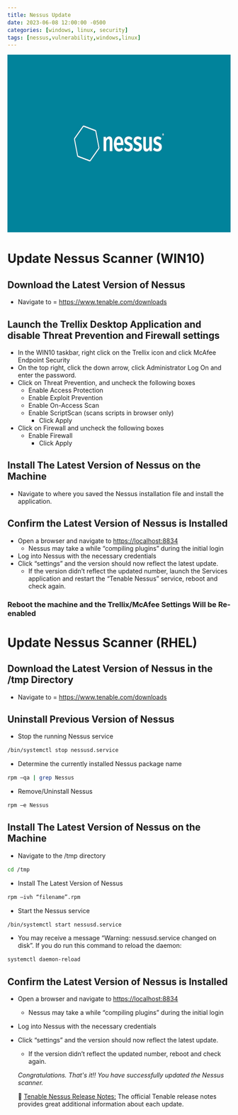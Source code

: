 ```yaml
---
title: Nessus Update
date: 2023-06-08 12:00:00 -0500
categories: [windows, linux, security]
tags: [nessus,vulnerability,windows,linux]
---
```


<img src="/assets/img/posts/2023/nessus-update/nessus-update.jpg" alt="Nessus Update" style="height:400px; width:600px;" />

# Update Nessus Scanner (WIN10)

## Download the Latest Version of Nessus
* Navigate to = <https://www.tenable.com/downloads> 

## Launch the Trellix Desktop Application and disable Threat Prevention and Firewall settings 
* In the WIN10 taskbar, right click on the Trellix icon and click McAfee Endpoint Security
* On the top right, click the down arrow, click Administrator Log On and enter the password.
* Click on Threat Prevention, and uncheck the following boxes
  * Enable Access Protection
  * Enable Exploit Prevention
  * Enable On-Access Scan
  * Enable ScriptScan (scans scripts in browser only)	
    * Click Apply
* Click on Firewall and uncheck the following boxes
  * Enable Firewall
    * Click Apply

## Install The Latest Version of Nessus on the Machine
* Navigate to where you saved the Nessus installation file and install the application.

## Confirm the Latest Version of Nessus is Installed
* Open a browser and navigate to <https://localhost:8834>
  * Nessus may take a while “compiling plugins” during the initial login
* Log into Nessus with the necessary credentials
* Click “settings” and the version should now reflect the latest update.
  * If the version didn’t reflect the updated number, launch the Services application and restart the “Tenable Nessus” service, reboot and check again.

### Reboot the machine and the Trellix/McAfee Settings Will be Re-enabled


# Update Nessus Scanner (RHEL)


## Download the Latest Version of Nessus in the /tmp Directory
* Navigate to = <https://www.tenable.com/downloads> 

## Uninstall Previous Version of Nessus 
* Stop the running Nessus service

```bash
/bin/systemctl stop nessusd.service
```

* Determine the currently installed Nessus package name

```bash
rpm –qa | grep Nessus
```

* Remove/Uninstall Nessus

```bash
rpm –e Nessus
```

## Install The Latest Version of Nessus on the Machine

* Navigate to the /tmp directory

```bash
cd /tmp
```
* Install The Latest Version of Nessus

```bash
rpm –ivh “filename”.rpm
```

* Start the Nessus service

```bash
/bin/systemctl start nessusd.service
```

* You may receive a message “Warning: nessusd.service changed on disk”. If you do run this command to reload the daemon:

```bash
systemctl daemon-reload
```

## Confirm the Latest Version of Nessus is Installed
* Open a browser and navigate to <https://localhost:8834>
  * Nessus may take a while “compiling plugins” during the initial login
* Log into Nessus with the necessary credentials
* Click “settings” and the version should now reflect the latest update.
  * If the version didn’t reflect the updated number, reboot and check again.


  _Congratulations. That's it!! You have successfully updated the Nessus scanner._


  📝 [Tenable Nessus Release Notes:](https://docs.tenable.com/release-notes/Content/nessus/nessus.htm) The official Tenable release notes provides great additional information about each update.